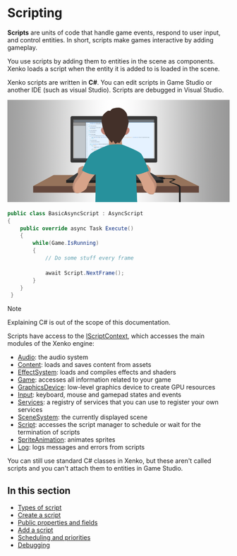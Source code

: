 # Scripting

**Scripts** are units of code that handle game events, respond to user input, and control entities. In short, scripts make games interactive by adding gameplay.

You use scripts by adding them to entities in the scene as components. Xenko loads a script when the entity it is added to is loaded in the scene.

Xenko scripts are written in **C#**. You can edit scripts in Game Studio or another IDE (such as visual Studio). Scripts are debugged in Visual Studio.

![Scripts](media/scripting_intro.png)

```cs
public class BasicAsyncScript : AsyncScript
{         
	public override async Task Execute() 
	{
		while(Game.IsRunning)
		{
			// Do some stuff every frame
			
			await Script.NextFrame();
		}
	}
 }
```

> [!NOTE]
> Explaining C# is out of the scope of this documentation.

Scripts have access to the [IScriptContext](xref:SiliconStudio.Xenko.Engine.IScriptContext), which accesses the main modules of the Xenko engine:

* [Audio](xref:SiliconStudio.Xenko.Engine.ScriptComponent.Audio): the audio system
* [Content](xref:SiliconStudio.Xenko.Engine.ScriptComponent.Content): loads and saves content from assets
* [EffectSystem](xref:SiliconStudio.Xenko.Engine.ScriptComponent.EffectSystem): loads and compiles effects and shaders
* [Game](xref:SiliconStudio.Xenko.Engine.ScriptComponent.Game): accesses all information related to your game
* [GraphicsDevice](xref:SiliconStudio.Xenko.Engine.ScriptComponent.GraphicsDevice): low-level graphics device to create GPU resources
* [Input](xref:SiliconStudio.Xenko.Engine.ScriptComponent.Input): keyboard, mouse and gamepad states and events
* [Services](xref:SiliconStudio.Xenko.Engine.ScriptComponent.Services): a registry of services that you can use to register your own services
* [SceneSystem](xref:SiliconStudio.Xenko.Engine.ScriptComponent.SceneSystem): the currently displayed scene
* [Script](xref:SiliconStudio.Xenko.Engine.ScriptComponent.Script): accesses the script manager to schedule or wait for the termination of scripts
* [SpriteAnimation](xref:SiliconStudio.Xenko.Engine.ScriptComponent.SpriteAnimation): animates sprites
* [Log](xref:SiliconStudio.Xenko.Engine.ScriptComponent.Log): logs messages and errors from scripts

You can still use standard C# classes in Xenko, but these aren't called scripts and you can't attach them to entities in Game Studio.

## In this section

* [Types of script](types-of-script.md)
* [Create a script](create-a-script.md)
* [Public properties and fields](public-properties-and-fields.md)
* [Add a script](add-a-script.md)
* [Scheduling and priorities](scheduling-and-priorities.md)
* [Debugging](debugging.md)